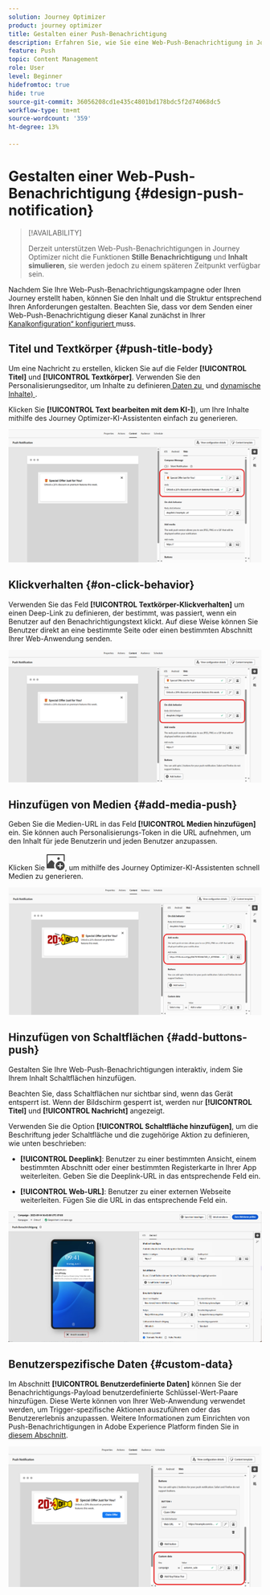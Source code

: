 ```yaml
---
solution: Journey Optimizer
product: journey optimizer
title: Gestalten einer Push-Benachrichtigung
description: Erfahren Sie, wie Sie eine Web-Push-Benachrichtigung in Journey Optimizer erstellen
feature: Push
topic: Content Management
role: User
level: Beginner
hidefromtoc: true
hide: true
source-git-commit: 36056208cd1e435c4801bd178bdc5f2d74068dc5
workflow-type: tm+mt
source-wordcount: '359'
ht-degree: 13%

---
```


# Gestalten einer Web-Push-Benachrichtigung {#design-push-notification}

>[!AVAILABILITY]
>
>Derzeit unterstützen Web-Push-Benachrichtigungen in Journey Optimizer nicht die Funktionen **Stille Benachrichtigung** und **Inhalt simulieren**, sie werden jedoch zu einem späteren Zeitpunkt verfügbar sein.

Nachdem Sie Ihre Web-Push-Benachrichtigungskampagne oder Ihren Journey erstellt haben, können Sie den Inhalt und die Struktur entsprechend Ihren Anforderungen gestalten. Beachten Sie, dass vor dem Senden einer Web-Push-Benachrichtigung dieser Kanal zunächst in Ihrer [Kanalkonfiguration“ konfiguriert &#x200B;](push-configuration-web.md) muss.

<!--
## Send a silent notification {#silent-notification}

A silent push notification (also called a background notification) is a hidden message sent to your web application without alerting the user.

To enable a silent notification, enable the **[!UICONTROL Silent Notification]** option. When this option is used, the notification is delivered directly to the application, and no alert, banner, or sound is shown to the user.

Use the **Custom Data** section to include additional information in the form of key-value pairs. 

![](assets/web-silent.png)
-->

## Titel und Textkörper {#push-title-body}

Um eine Nachricht zu erstellen, klicken Sie auf die Felder **[!UICONTROL Titel]** und **[!UICONTROL Textkörper]**. Verwenden Sie den Personalisierungseditor, um Inhalte zu definieren[&#x200B; Daten zu &#x200B;](../personalization/personalize.md) und [dynamische Inhalte) &#x200B;](../personalization/get-started-dynamic-content.md).

Klicken Sie **[!UICONTROL Text bearbeiten mit dem KI-]**), um Ihre Inhalte mithilfe des Journey Optimizer-KI-Assistenten einfach zu generieren.

![](assets/web-design-body.png)

## Klickverhalten {#on-click-behavior}

Verwenden Sie das Feld **[!UICONTROL Textkörper-Klickverhalten]** um einen Deep-Link zu definieren, der bestimmt, was passiert, wenn ein Benutzer auf den Benachrichtigungstext klickt. Auf diese Weise können Sie Benutzer direkt an eine bestimmte Seite oder einen bestimmten Abschnitt Ihrer Web-Anwendung senden.

![](assets/web-onclick.png)

## Hinzufügen von Medien {#add-media-push}

Geben Sie die Medien-URL in das Feld **[!UICONTROL Medien hinzufügen]** ein. Sie können auch Personalisierungs-Token in die URL aufnehmen, um den Inhalt für jede Benutzerin und jeden Benutzer anzupassen.

Klicken Sie ![Text mit dem KI-Assistenten bearbeiten](assets/do-not-localize/Smock_ImageAdd_18_N.svg), um mithilfe des Journey Optimizer-KI-Assistenten schnell Medien zu generieren.

![](assets/web-media.png)

## Hinzufügen von Schaltflächen {#add-buttons-push}

Gestalten Sie Ihre Web-Push-Benachrichtigungen interaktiv, indem Sie Ihrem Inhalt Schaltflächen hinzufügen.

Beachten Sie, dass Schaltflächen nur sichtbar sind, wenn das Gerät entsperrt ist. Wenn der Bildschirm gesperrt ist, werden nur **[!UICONTROL Titel]** und **[!UICONTROL Nachricht]** angezeigt.

Verwenden Sie die Option **[!UICONTROL Schaltfläche hinzufügen]**, um die Beschriftung jeder Schaltfläche und die zugehörige Aktion zu definieren, wie unten beschrieben:

* **[!UICONTROL Deeplink]**: Benutzer zu einer bestimmten Ansicht, einem bestimmten Abschnitt oder einer bestimmten Registerkarte in Ihrer App weiterleiten. Geben Sie die Deeplink-URL in das entsprechende Feld ein.

* **[!UICONTROL Web-URL]**: Benutzer zu einer externen Webseite weiterleiten. Fügen Sie die URL in das entsprechende Feld ein.

![](assets/push_buttons.png)

## Benutzerspezifische Daten {#custom-data}

Im Abschnitt **[!UICONTROL Benutzerdefinierte Daten]** können Sie der Benachrichtigungs-Payload benutzerdefinierte Schlüssel-Wert-Paare hinzufügen. Diese Werte können von Ihrer Web-Anwendung verwendet werden, um Trigger-spezifische Aktionen auszuführen oder das Benutzererlebnis anzupassen. Weitere Informationen zum Einrichten von Push-Benachrichtigungen in Adobe Experience Platform finden Sie in [diesem Abschnitt](push-gs.md).

![](assets/web-custom.png)

